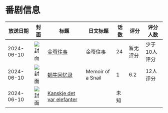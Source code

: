 # 番剧信息

|放送日期|封面|标题|日文标题|话数|评分|评分人数|
|---|---|---|---|---|---|---|
|2024-06-10|![封面](https://lain.bgm.tv/pic/cover/c/33/a0/403777_1i4YC.jpg)|[金蚕往事](https://bangumi.tv/subject/403777)|金蚕往事|24|暂无评分|少于10人评分|
|2024-06-10|![封面](https://lain.bgm.tv/pic/cover/c/ba/56/499971_n4gHm.jpg)|[蜗牛回忆录](https://bangumi.tv/subject/499971)|Memoir of a Snail|1|6.2|12人评分|
|2024-06-10|![封面](https://lain.bgm.tv/pic/cover/c/82/42/536835_59599.jpg)|[Kanskje det var elefanter](https://bangumi.tv/subject/536835)||未知|||
